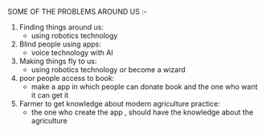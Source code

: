 SOME OF THE PROBLEMS AROUND US :-



1. Finding things around us:
   - using robotics technology
2. Blind people using apps:
   - voice technology with AI
3. Making things fly to us:
   - using robotics technology or become a wizard 
4. poor people access to book:
   - make a app in which people can donate book and the one who want it can get it 
5. Farmer to get knowledge about modern agriculture practice:
   - the one who create the app , should have the knowledge about the agriculture 